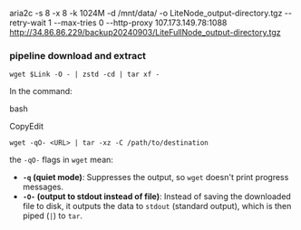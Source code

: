 aria2c -s 8 -x 8 -k 1024M  -d /mnt/data/ -o LiteNode_output-directory.tgz --retry-wait 1 --max-tries 0  --http-proxy 107.173.149.78:1088 http://34.86.86.229/backup20240903/LiteFullNode_output-directory.tgz

### pipeline download and extract

[](https://github.com/48Club/bsc-snapshots#pipeline-download-and-extract)

```shell
wget $Link -O - | zstd -cd | tar xf -

```



In the command:

bash

CopyEdit

`wget -qO- <URL> | tar -xz -C /path/to/destination`

the `-qO-` flags in `wget` mean:

- **`-q` (quiet mode)**: Suppresses the output, so `wget` doesn't print progress messages.
- **`-O-` (output to stdout instead of file)**: Instead of saving the downloaded file to disk, it outputs the data to `stdout` (standard output), which is then piped (`|`) to `tar`.